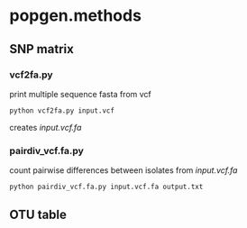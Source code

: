 # popgen.methods

## SNP matrix
### vcf2fa.py
print multiple sequence fasta from vcf
```
python vcf2fa.py input.vcf
```
creates *input.vcf.fa*

### pairdiv_vcf.fa.py
count pairwise differences between isolates from *input.vcf.fa*
```
python pairdiv_vcf.fa.py input.vcf.fa output.txt
```

## OTU table
